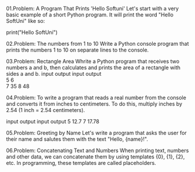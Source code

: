 01.Problem: A Program That Prints 'Hello Softuni'
Let's start with a very basic example of a short Python program. It will print the word "Hello SoftUni" like so:
 
 print("Hello SoftUni")
 
02.Problem: The numbers from 1 to 10
Write a Python console program that prints the numbers 1 to 10 on separate lines to the console.

03.Problem: Rectangle Area
Whrite a Python program that receives two numbers a and b, then calculates and prints the area of a rectangle with sides a and b.
input	output   input	output    
5               6    
7	    35        8    48

04.Problem: To write a program that reads a real number from the console and converts it from inches to centimeters. 
To do this, multiply inches by 2.54 (1 inch = 2.54 centimeters).

input output  input output
5	    12.7    7    17.78

05.Problem: Greeting by Name
Let's write a program that asks the user for their name and salutes them with the text "Hello, {name}!".

06.Problem: Concatenating Text and Numbers
When printing text, numbers and other data, we can concatenate them by using templates {0}, {1}, {2}, etc. 
In programming, these templates are called placeholders.




